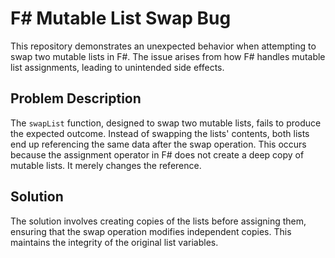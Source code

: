 # F# Mutable List Swap Bug

This repository demonstrates an unexpected behavior when attempting to swap two mutable lists in F#. The issue arises from how F# handles mutable list assignments, leading to unintended side effects.

## Problem Description
The `swapList` function, designed to swap two mutable lists, fails to produce the expected outcome. Instead of swapping the lists' contents, both lists end up referencing the same data after the swap operation. This occurs because the assignment operator in F# does not create a deep copy of mutable lists.  It merely changes the reference.

## Solution
The solution involves creating copies of the lists before assigning them, ensuring that the swap operation modifies independent copies. This maintains the integrity of the original list variables.